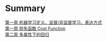 # Summary

[第一周 机器学习定义、监督/非监督学习、表达方式](/机器学习/week1.md)  
[第一周 损失函数 Cost Function](/机器学习/week2.md)  
[第二周 多属性下的回归](/机器学习/week3.md)

